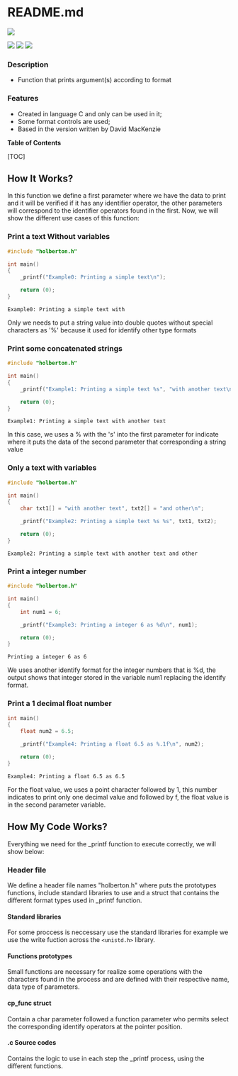 # README.md

![](https://pandao.github.io/editor.md/images/logos/editormd-logo-180x180.png)

![](https://img.shields.io/github/contributors/faykris/printf) ![](https://img.shields.io/github/last-commit/faykris/printf) ![](https://img.shields.io/github/commit-activity/m/faykris/printf)

### Description
- Function that prints argument(s) according to format

### Features
- Created in language C and only can be used in it;
- Some format controls are used;
- Based in the version written by David MacKenzie

**Table of Contents**

[TOC]

## How It Works?
In this function we define a first parameter where we have the data to print and it will be verified if it has any identifier operator, the other parameters will correspond to the identifier operators found in the first.
Now, we will show the different use cases of this function: 
### Print a text Without variables
```C
#include "holberton.h"

int main()
{
	_printf("Example0: Printing a simple text\n");

	return (0);
}
```
```
Example0: Printing a simple text with

```
Only we needs to put a string value into double quotes without special characters as '%' because it used for identify other type formats

### Print some concatenated strings
```C
#include "holberton.h"

int main()
{
	_printf("Example1: Printing a simple text %s", "with another text\n");

	return (0);
}
```
```
Example1: Printing a simple text with another text

```
In this case, we uses a % with the 's' into the first parameter for indicate where it puts the data of the second parameter that corresponding a string value
### Only a text with variables
```C
#include "holberton.h"

int main()
{
	char txt1[] = "with another text", txt2[] = "and other\n";

	_printf("Example2: Printing a simple text %s %s", txt1, txt2);

	return (0);
}
```
```
Example2: Printing a simple text with another text and other

```
### Print a integer number
```C
#include "holberton.h"

int main()
{
	int num1 = 6; 

	_printf("Example3: Printing a integer 6 as %d\n", num1);

	return (0);
}
```
```
Printing a integer 6 as 6

```
We uses another identify format for the integer numbers that is %d, the output shows that integer stored in the variable num1 replacing the identify format.
### Print a 1 decimal float number 
```C
int main()
{
	float num2 = 6.5; 

	_printf("Example4: Printing a float 6.5 as %.1f\n", num2);

	return (0);
}
```
```
Example4: Printing a float 6.5 as 6.5

```
For the float value, we uses a point character followed by 1, this number indicates to print only one decimal value and followed by f, the float value is in the second parameter variable.

## How My Code Works?
Everything we need for the _printf function to execute correctly, we will show below:

### Header file
We define a header file names "holberton.h" where puts the prototypes functions, include standard libraries to use and a struct that contains the different format types used in _printf function.

#### Standard libraries
For some proccess is neccessary use the standard libraries for example we use the write fuction across the `<unistd.h>` library.

#### Functions prototypes
Small functions are necessary for realize some operations with the characters found in the process and are defined with their respective name, data type of parameters.

#### cp_func struct
Contain a char parameter followed a function parameter who permits select the corresponding identify operators at the pointer position.

#### .c Source codes
Contains the logic to use in each step the _printf process, using the different functions.
